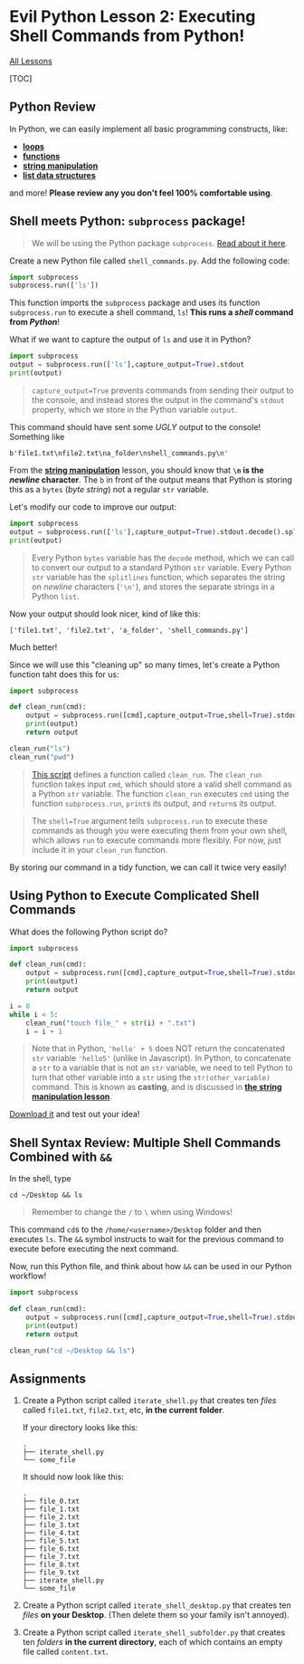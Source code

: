 # Evil Python Lesson 2: Executing Shell Commands from Python!

[All Lessons](https://zsiegel92.github.io/evilpython/)

[TOC]


## Python Review

In Python, we can easily implement all basic programming constructs, like:

* [**loops**](https://zsiegel92.github.io/Eitan_S/Lessons/Lesson_3_Loops/Python3.html)
* [**functions**](https://zsiegel92.github.io/Eitan_S/Lessons/Lesson_5_Functions/Python5.html)
* [**string manipulation**](https://zsiegel92.github.io/Eitan_S/Lessons/Lesson_4_Strings/Python4.html)
* [**list data structures**](https://zsiegel92.github.io/Eitan_S/Lessons/Lesson_6_Lists/Python6.html)

and more! **Please review any you don't feel 100% comfortable using**.

## Shell meets Python: `subprocess` package!

> We will be using the Python package `subprocess`. [Read about it here](https://docs.python.org/3.7/library/subprocess.html).

Create a new Python file called `shell_commands.py`. Add the following code:


```python
import subprocess
subprocess.run(['ls'])
```
This function imports the `subprocess` package and uses its function `subprocess.run` to execute a shell command, `ls`! **This runs a *shell* command from *Python***!

What if we want to capture the output of `ls` and use it in Python?

```python
import subprocess
output = subprocess.run(['ls'],capture_output=True).stdout
print(output)
```

> `capture_output=True` prevents commands from sending their output to the console, and instead stores the output in the command's `stdout` property, which we store in the Python variable `output`.

This command should have sent some *UGLY* output to the console! Something like

```shell
b'file1.txt\nfile2.txt\na_folder\nshell_commands.py\n'
```

From the [**string manipulation**](https://zsiegel92.github.io/Eitan_S/Lessons/Lesson_4_Strings/Python4.html) lesson, you should know that **`\n` is the *newline* character**. The `b` in front of the output means that Python is storing this as a `bytes` (*byte string*) not a regular `str` variable.

Let's modify our code to improve our output:

```python
import subprocess
output = subprocess.run(['ls'],capture_output=True).stdout.decode().splitlines()
print(output)
```

> Every Python `bytes` variable has the `decode` method, which we can call to convert our output to a standard Python `str` variable. Every Python `str` variable has the `splitlines` function, which separates the string on *newline* characters (`'\n'`), and stores the separate strings in a Python `list`.

Now your output should look nicer, kind of like this:

```shell
['file1.txt', 'file2.txt', 'a_folder', 'shell_commands.py']
```

Much better!

Since we will use this "cleaning up" so many times, let's create a Python function taht does this for us:


```python
import subprocess

def clean_run(cmd):
	output = subprocess.run([cmd],capture_output=True,shell=True).stdout.decode().splitlines()
	print(output)
	return output

clean_run("ls")
clean_run("pwd")
```

> [This script](https://github.com/zsiegel92/evilpython/blob/master/shell_commands.py) defines a function called `clean_run`. The `clean_run` function takes input `cmd`, which should store a valid shell command as a Python `str` variable. The function `clean_run` executes `cmd` using the function `subprocess.run`, `print`s its output, and `return`s its output.

> The `shell=True` argument tells `subprocess.run` to execute these commands as though you were executing them from your own shell, which allows `run` to execute commands more flexibly. For now, just include it in your `clean_run` function.

By storing our command in a tidy function, we can call it twice very easily!


## Using Python to Execute Complicated Shell Commands

What does the following Python script do?

```python
import subprocess

def clean_run(cmd):
	output = subprocess.run([cmd],capture_output=True,shell=True).stdout.decode().splitlines()
	print(output)
	return output

i = 0
while i < 5:
	clean_run("touch file_" + str(i) + ".txt")
	i = i + 1
```

> Note that in Python, `'hello' + 5` does NOT return the concatenated `str` variable `'hello5'` (unlike in Javascript). In Python, to concatenate a `str` to a variable that is not an `str` variable, we need to tell Python to turn that other variable into a `str` using the `str(other_variable)` command. This is known as **casting**, and is discussed in [**the string manipulation lesson**](https://zsiegel92.github.io/Eitan_S/Lessons/Lesson_4_Strings/Python4.html).

[Download it](https://github.com/zsiegel92/evilpython/blob/master/iterate_shell.py) and test out your idea!

## Shell Syntax Review: Multiple Shell Commands Combined with `&&`

In the shell, type

```shell
cd ~/Desktop && ls
```

> Remember to change the `/` to `\` when using Windows!

This command `cd`s to the `/home/<username>/Desktop` folder and then executes `ls`. The `&&` symbol instructs to wait for the previous command to execute before executing the next command.

Now, run this Python file, and think about how `&&` can be used in our Python workflow!

```python
import subprocess

def clean_run(cmd):
	output = subprocess.run([cmd],capture_output=True,shell=True).stdout.decode().splitlines()
	print(output)
	return output

clean_run("cd ~/Desktop && ls")
```

## Assignments

1.
	Create a Python script called `iterate_shell.py` that creates ten *files* called `file1.txt`, `file2.txt`, etc, **in the current folder**.

	If your directory looks like this:

	```shell
	.
	├── iterate_shell.py
	└── some_file
	```

	It should now look like this:

	```shell
	.
	├── file_0.txt
	├── file_1.txt
	├── file_2.txt
	├── file_3.txt
	├── file_4.txt
	├── file_5.txt
	├── file_6.txt
	├── file_7.txt
	├── file_8.txt
	├── file_9.txt
	├── iterate_shell.py
	└── some_file
	```
2.
	Create a Python script called `iterate_shell_desktop.py` that creates ten *files* **on your Desktop**. (Then delete them so your family isn't annoyed).

3.
	Create a Python script called `iterate_shell_subfolder.py` that creates ten *folders* **in the current directory**, each of which contains an empty file called `content.txt`.
